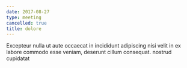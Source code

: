 ```yaml
---
date: 2017-08-27
type: meeting
cancelled: true
title: dolore
---
```

Excepteur nulla ut aute occaecat in incididunt adipiscing nisi velit in ex labore commodo esse veniam, deserunt cillum consequat. nostrud cupidatat